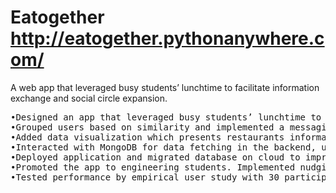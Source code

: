 # Eatogether http://eatogether.pythonanywhere.com/
A web app that leveraged busy students’ lunchtime to facilitate information exchange and social circle expansion.
<pre>
•Designed an app that leveraged busy students’ lunchtime to facilitate social circle expansion.
•Grouped users based on similarity and implemented a messaging system based on Flask framework.
•Added data visualization which presents restaurants information based on Google map API.
•Interacted with MongoDB for data fetching in the backend, utilizing its flexibility and schemaless feature.
•Deployed application and migrated database on cloud to improve scaling and availability.
•Promoted the app to engineering students. Implemented nudging features which increased retention rates.
•Tested performance by empirical user study with 30 participants to improve quality of the product.
</pre>
